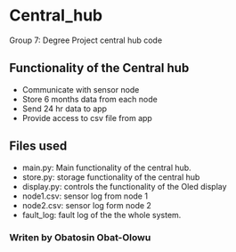 # Central_hub
Group 7: Degree Project central hub code

## Functionality of the Central hub
- Communicate with sensor node
- Store 6 months data from each node
- Send 24 hr data to app
- Provide access to csv file from app

## Files used
- main.py: Main functionality of the central hub.
- store.py: storage functionality of the central hub
- display.py: controls the functionality of the Oled display
- node1.csv: sensor log from node 1
- node2.csv: sensor log form node 2
- fault_log: fault log of the the whole system.

### Writen by Obatosin Obat-Olowu